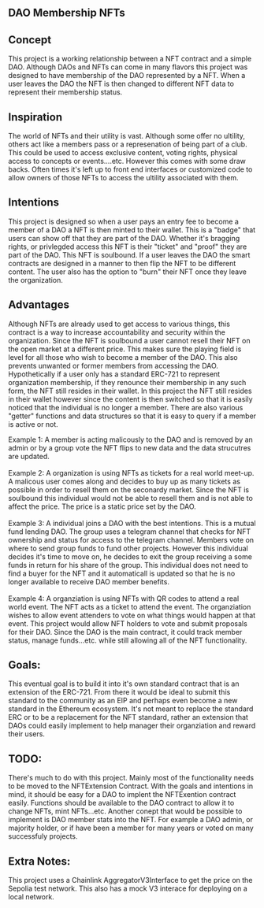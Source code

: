 ## DAO Membership NFTs

## Concept
This project is a working relationship between a NFT contract and a simple DAO. Although DAOs and NFTs can come in many flavors this project was designed to have membership of the DAO represented by a NFT. When a user leaves the DAO the NFT is then changed to different NFT data to represent their membership status. 


## Inspiration
The world of NFTs and their utility is vast. Although some offer no ultility, others act like a members pass or a represenation of being part of a club. This could be used to access exclusive content, voting rights, physical access to concepts or events....etc. However this comes with some draw backs. Often times it's left up to front end interfaces or customized code to allow owners of those NFTs to access the ultility associated with them. 


## Intentions
This project is designed so when a user pays an entry fee to become a member of a DAO a NFT is then minted to their wallet. This is a "badge" that users can show off that they are part of the DAO. Whether it's bragging rights, or privlegded access this NFT is their "ticket" and "proof" they are part of the DAO. This NFT is soulbound. If a user leaves the DAO the smart contracts are designed in a manner to then flip the NFT to be different content. The user also has the option to "burn" their NFT once they leave the organization. 

## Advantages
Although NFTs are already used to get access to various things, this contract is a way to increase accountability and security within the organization. Since the NFT is soulbound a user cannot resell their NFT on the open market at a different price. This makes sure the playing field is level for all those who wish to become a member of the DAO. This also prevents unwanted or former members from accessing the DAO. Hypothetically if a user only has a standard ERC-721 to represent organization membership, if they renounce their membership in any such form, the NFT still resides in their wallet. In this project the NFT still resides in their wallet however since the content is then switched so that it is easily noticed that the individual is no longer a member. There are also various "getter" functions and data structures so that it is easy to query if a member is active or not. 

Example 1: A member is acting malicously to the DAO and is removed by an admin or by a group vote the NFT flips to new data and the data strucutres are updated. 
<br/>
<br/>
Example 2: A organization is using NFTs as tickets for a real world meet-up. A malicous user comes along and decides to buy up as many tickets as possible in order to resell them on the seconardy market. Since the NFT is soulbound this individual would not be able to resell them and is not able to affect the price. The price is a static price set by the DAO. 
<br/>
<br/>
Example 3: A individual joins a DAO with the best intentions. This is a mutual fund lending DAO. The group uses a telegram channel that checks for NFT ownership and status for access to the telegram channel. Members vote on where to send group funds to fund other projects. However this individual decides it's time to move on, he decides to exit the group receiving a some funds in return for his share of the group. This individual does not need to find a buyer for the NFT and it automaticall is updated so that he is no longer available to receive DAO member benefits. 
<br/>
<br/>
Example 4: A organziation is using NFTs with QR codes to attend a real world event. The NFT acts as a ticket to attend the event. The organziation wishes to allow event attenders to vote on what things would happen at that event. This project would allow NFT holders to vote and submit proposals for their DAO. Since the DAO is the main contract, it could track member status, manage funds...etc. while still allowing all of the NFT functionality. 

## Goals:
This eventual goal is to build it into it's own standard contract that is an extension of the ERC-721. From there it would be ideal to submit this standard to the community as an EIP and perhaps even become a new standard in the Ethereum ecosystem. It's not meant to replace the standard ERC or to be a replacement for the NFT standard, rather an extension that DAOs could easily implement to help manager their organziation and reward their users. 

## TODO:
There's much to do with this project. Mainly most of the functionality needs to be moved to the NFTExtension Contract. With the goals and intentions in mind, it should be easy for a DAO to implent the NFTExention contract easily. Functions should be available to the DAO contract to allow it to change NFTs, mint NFTs...etc. Another conept that would be possible to implement is DAO member stats into the NFT. For example a DAO admin, or majority holder, or if have been a member for many years or voted on many successfuly projects. 



## Extra Notes:
This project uses a Chainlink AggregatorV3Interface to get the price on the Sepolia test network. This also has a mock V3 interace for deploying on a local network.